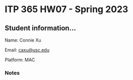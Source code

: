 # ITP 365 HW07 - Spring 2023 #

## Student information... ##
Name: Connie Xu

Email: caxu@usc.edu

Platform: MAC

### Notes ###
